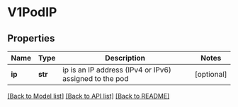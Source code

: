 # V1PodIP

## Properties
Name | Type | Description | Notes
------------ | ------------- | ------------- | -------------
**ip** | **str** | ip is an IP address (IPv4 or IPv6) assigned to the pod | [optional] 

[[Back to Model list]](../README.md#documentation-for-models) [[Back to API list]](../README.md#documentation-for-api-endpoints) [[Back to README]](../README.md)


